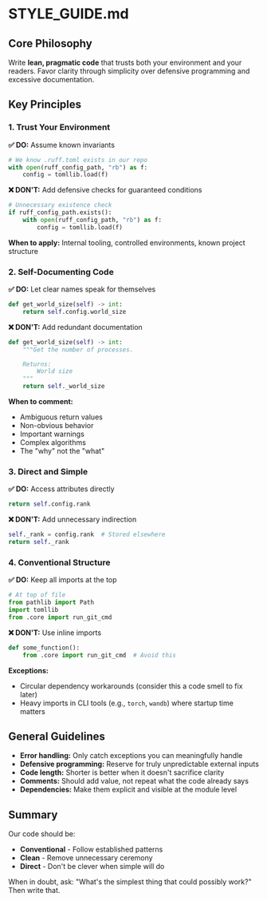 # STYLE_GUIDE.md

## Core Philosophy

Write **lean, pragmatic code** that trusts both your environment and your readers. Favor clarity through simplicity over defensive programming and excessive documentation.

## Key Principles

### 1. Trust Your Environment

**✅ DO:** Assume known invariants
```python
# We know .ruff.toml exists in our repo
with open(ruff_config_path, "rb") as f:
    config = tomllib.load(f)
```

**❌ DON'T:** Add defensive checks for guaranteed conditions
```python
# Unnecessary existence check
if ruff_config_path.exists():
    with open(ruff_config_path, "rb") as f:
        config = tomllib.load(f)
```

**When to apply:** Internal tooling, controlled environments, known project structure

### 2. Self-Documenting Code

**✅ DO:** Let clear names speak for themselves
```python
def get_world_size(self) -> int:
    return self.config.world_size
```

**❌ DON'T:** Add redundant documentation
```python
def get_world_size(self) -> int:
    """Get the number of processes.

    Returns:
        World size
    """
    return self._world_size
```

**When to comment:**
- Ambiguous return values
- Non-obvious behavior
- Important warnings
- Complex algorithms
- The "why" not the "what"

### 3. Direct and Simple

**✅ DO:** Access attributes directly
```python
return self.config.rank
```

**❌ DON'T:** Add unnecessary indirection
```python
self._rank = config.rank  # Stored elsewhere
return self._rank
```

### 4. Conventional Structure

**✅ DO:** Keep all imports at the top
```python
# At top of file
from pathlib import Path
import tomllib
from .core import run_git_cmd
```

**❌ DON'T:** Use inline imports
```python
def some_function():
    from .core import run_git_cmd  # Avoid this
```

**Exceptions:**
- Circular dependency workarounds (consider this a code smell to fix later)
- Heavy imports in CLI tools (e.g., `torch`, `wandb`) where startup time matters

## General Guidelines

- **Error handling:** Only catch exceptions you can meaningfully handle
- **Defensive programming:** Reserve for truly unpredictable external inputs
- **Code length:** Shorter is better when it doesn't sacrifice clarity
- **Comments:** Should add value, not repeat what the code already says
- **Dependencies:** Make them explicit and visible at the module level

## Summary

Our code should be:
- **Conventional** - Follow established patterns
- **Clean** - Remove unnecessary ceremony
- **Direct** - Don't be clever when simple will do

When in doubt, ask: "What's the simplest thing that could possibly work?" Then write that.

